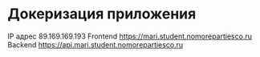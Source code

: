 # Докеризация приложения

IP адрес 89.169.169.193
Frontend https://mari.student.nomorepartiesco.ru
Backend https://api.mari.student.nomorepartiesco.ru
